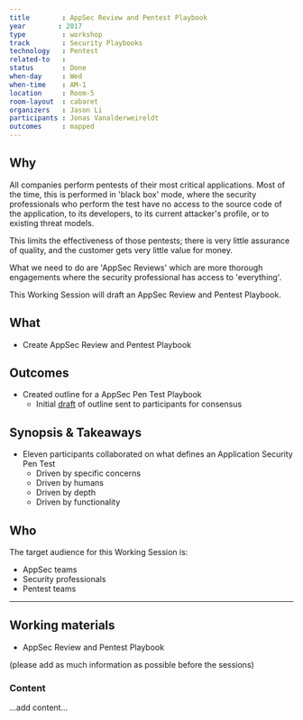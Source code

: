 ```yaml
---
title        : AppSec Review and Pentest Playbook
year		: 2017
type         : workshop
track        : Security Playbooks
technology   : Pentest
related-to   :
status       : Done
when-day     : Wed
when-time    : AM-1
location     : Room-5
room-layout  : cabaret   
organizers   : Jason Li
participants : Jonas Vanalderweireldt
outcomes     : mapped
---
```


## Why

All companies perform pentests of their most critical applications. Most of the time, this is performed in 'black box' mode, where the security professionals who perform the test have no access to the source code of the application, to its developers, to its current attacker's profile, or to existing threat models.

This limits the effectiveness of those pentests; there is very little assurance of quality, and the customer gets very little value for money.

What we need to do are 'AppSec Reviews' which are more thorough engagements where the security professional has access to 'everything'.

This Working Session will draft an AppSec Review and Pentest Playbook.

## What

 - Create AppSec Review and Pentest Playbook

## Outcomes

* Created outline for a AppSec Pen Test Playbook
  * Initial [draft](http://sl.owasp.org/kzvgn) of outline sent to participants for consensus


## Synopsis & Takeaways

* Eleven participants collaborated on what defines an Application Security Pen Test
  * Driven by specific concerns
  * Driven by humans
  * Driven by depth
  * Driven by functionality

## Who

The target audience for this Working Session is:

 - AppSec teams
 - Security professionals
 - Pentest teams

 ---

## Working materials

- AppSec Review and Pentest Playbook

(please add as much information as possible before the sessions)

### Content

...add content...

